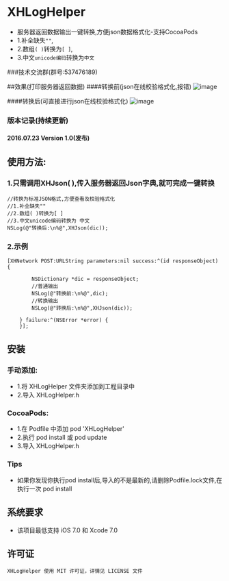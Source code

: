 # XHLogHelper
* 服务器返回数据输出一键转换,方便json数据格式化-支持CocoaPods<br>
* 1.补全缺失`""`,
* 2.数组`( )`转换为`[ ]`,
* 3.中文`unicode编码`转换为`中文`

###技术交流群(群号:537476189)

##效果(打印服务器返回数据)
####转换前(json在线校验格式化,报错)
![image](http://d3.freep.cn/3tb_160723145837gsc9569478.png)

####转换后(可直接进行json在线校验格式化)
![image](http://d3.freep.cn/3tb_1607231458376bo0569478.png)
### 版本记录(持续更新)

#### 2016.07.23  Version 1.0(发布)

## 使用方法:
### 1.只需调用XHJson( ),传入服务器返回Json字典,就可完成一键转换
```objc
//转换为标准JSON格式,方便查看及校验格式化
//1.补全缺失""
//2.数组( )转换为[ ]
//3.中文unicode编码转换为 中文
NSLog(@"转换后:\n%@",XHJson(dic));
```
### 2.示例
```objc
[XHNetwork POST:URLString parameters:nil success:^(id responseObject) {
       
        NSDictionary *dic = responseObject;
        //普通输出
        NSLog(@"转换前:\n%@",dic);
        //转换输出
        NSLog(@"转换后:\n%@",XHJson(dic));

    } failure:^(NSError *error) { 
    }];
```
##  安装
### 手动添加:<br>
*   1.将 XHLogHelper 文件夹添加到工程目录中<br>
*   2.导入 XHLogHelper.h

### CocoaPods:<br>
*   1.在 Podfile 中添加 pod 'XHLogHelper'<br>
*   2.执行 pod install 或 pod update<br>
*   3.导入 XHLogHelper.h

### Tips
*	如果你发现你执行pod install后,导入的不是最新的,请删除Podfile.lock文件,在执行一次 pod install

##  系统要求
*   该项目最低支持 iOS 7.0 和 Xcode 7.0

##  许可证
    XHLogHelper 使用 MIT 许可证，详情见 LICENSE 文件